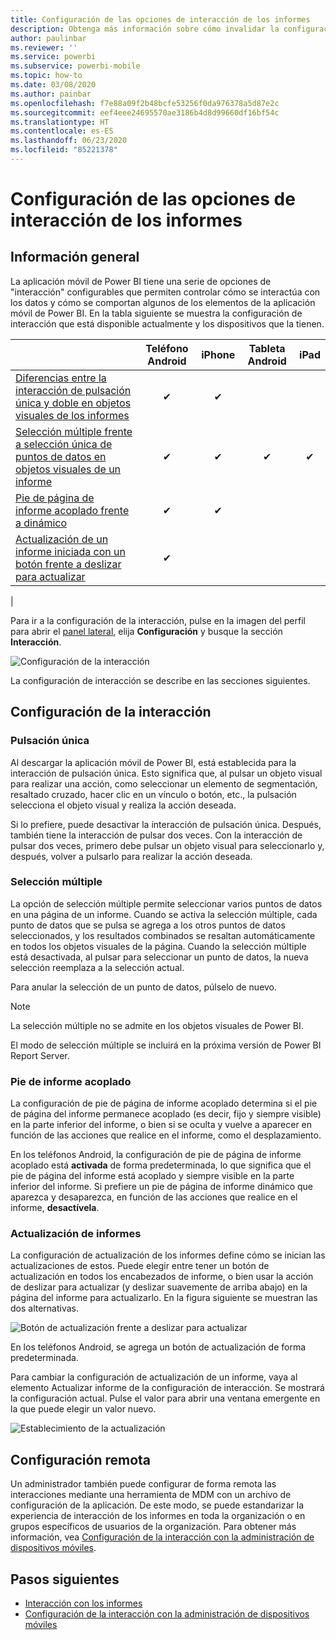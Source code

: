 ```yaml
---
title: Configuración de las opciones de interacción de los informes
description: Obtenga más información sobre cómo invalidar la configuración de interacción predeterminada de los informes.
author: paulinbar
ms.reviewer: ''
ms.service: powerbi
ms.subservice: powerbi-mobile
ms.topic: how-to
ms.date: 03/08/2020
ms.author: painbar
ms.openlocfilehash: f7e88a09f2b48bcfe53256f0da976378a5d87e2c
ms.sourcegitcommit: eef4eee24695570ae3186b4d8d99660df16bf54c
ms.translationtype: HT
ms.contentlocale: es-ES
ms.lasthandoff: 06/23/2020
ms.locfileid: "85221378"
---
```

# <a name="configure-report-interaction-settings"></a>Configuración de las opciones de interacción de los informes

## <a name="overview"></a>Información general

La aplicación móvil de Power BI tiene una serie de opciones de "interacción" configurables que permiten controlar cómo se interactúa con los datos y cómo se comportan algunos de los elementos de la aplicación móvil de Power BI. En la tabla siguiente se muestra la configuración de interacción que está disponible actualmente y los dispositivos que la tienen.

|| Teléfono Android | iPhone | Tableta Android  | iPad |
|-|:-:|:-:|:-:|:-:|
| [Diferencias entre la interacción de pulsación única y doble en objetos visuales de los informes](#single-tap) |✔|✔|||
| [Selección múltiple frente a selección única de puntos de datos en objetos visuales de un informe](#multi-select) |✔|✔|✔|✔|
| [Pie de página de informe acoplado frente a dinámico](#docked-report-footer) |✔|✔|||
| [Actualización de un informe iniciada con un botón frente a deslizar para actualizar](#report-refresh) |✔||||
|

Para ir a la configuración de la interacción, pulse en la imagen del perfil para abrir el [panel lateral](./mobile-apps-home-page.md#header), elija **Configuración** y busque la sección **Interacción**.

![Configuración de la interacción](./media/mobile-app-interaction-settings/powerbi-mobile-app-interactions-section.png)

La configuración de interacción se describe en las secciones siguientes.

## <a name="interaction-settings"></a>Configuración de la interacción

### <a name="single-tap"></a>Pulsación única
Al descargar la aplicación móvil de Power BI, está establecida para la interacción de pulsación única. Esto significa que, al pulsar un objeto visual para realizar una acción, como seleccionar un elemento de segmentación, resaltado cruzado, hacer clic en un vínculo o botón, etc., la pulsación selecciona el objeto visual y realiza la acción deseada.

Si lo prefiere, puede desactivar la interacción de pulsación única. Después, también tiene la interacción de pulsar dos veces. Con la interacción de pulsar dos veces, primero debe pulsar un objeto visual para seleccionarlo y, después, volver a pulsarlo para realizar la acción deseada.

### <a name="multi-select"></a>Selección múltiple

La opción de selección múltiple permite seleccionar varios puntos de datos en una página de un informe. Cuando se activa la selección múltiple, cada punto de datos que se pulsa se agrega a los otros puntos de datos seleccionados, y los resultados combinados se resaltan automáticamente en todos los objetos visuales de la página. Cuando la selección múltiple está desactivada, al pulsar para seleccionar un punto de datos, la nueva selección reemplaza a la selección actual.

Para anular la selección de un punto de datos, púlselo de nuevo.

>[!NOTE]
>La selección múltiple no se admite en los objetos visuales de Power BI.
>
>El modo de selección múltiple se incluirá en la próxima versión de Power BI Report Server.

### <a name="docked-report-footer"></a>Pie de informe acoplado

La configuración de pie de página de informe acoplado determina si el pie de página del informe permanece acoplado (es decir, fijo y siempre visible) en la parte inferior del informe, o bien si se oculta y vuelve a aparecer en función de las acciones que realice en el informe, como el desplazamiento.

En los teléfonos Android, la configuración de pie de página de informe acoplado está **activada** de forma predeterminada, lo que significa que el pie de página del informe está acoplado y siempre visible en la parte inferior del informe. Si prefiere un pie de página de informe dinámico que aparezca y desaparezca, en función de las acciones que realice en el informe, **desactívela**.

### <a name="report-refresh"></a>Actualización de informes

La configuración de actualización de los informes define cómo se inician las actualizaciones de estos. Puede elegir entre tener un botón de actualización en todos los encabezados de informe, o bien usar la acción de deslizar para actualizar (y deslizar suavemente de arriba abajo) en la página del informe para actualizarlo. En la figura siguiente se muestran las dos alternativas. 

![Botón de actualización frente a deslizar para actualizar](./media/mobile-app-interaction-settings/powerbi-mobile-app-interactions-refresh-button-versus-pull.png)

En los teléfonos Android, se agrega un botón de actualización de forma predeterminada.

Para cambiar la configuración de actualización de un informe, vaya al elemento Actualizar informe de la configuración de interacción. Se mostrará la configuración actual. Pulse el valor para abrir una ventana emergente en la que puede elegir un valor nuevo.

![Establecimiento de la actualización](./media/mobile-app-interaction-settings/powerbi-mobile-app-interactions-set-refresh.png)

## <a name="remote-configuration"></a>Configuración remota

Un administrador también puede configurar de forma remota las interacciones mediante una herramienta de MDM con un archivo de configuración de la aplicación. De este modo, se puede estandarizar la experiencia de interacción de los informes en toda la organización o en grupos específicos de usuarios de la organización. Para obtener más información, vea [Configuración de la interacción con la administración de dispositivos móviles](./mobile-app-configuration.md).


## <a name="next-steps"></a>Pasos siguientes
* [Interacción con los informes](./mobile-reports-in-the-mobile-apps.md#interact-with-reports)
* [Configuración de la interacción con la administración de dispositivos móviles](./mobile-app-configuration.md)
